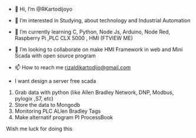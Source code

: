 - 👋 Hi, I’m @RKartodijoyo
- 👀 I’m interested in Studying, about technology and Industrial Automation
- 🌱 I’m currently learning C, Python, Node Js, Arduino, Node Red, Raspberry Pi ,PLC CLX 5000 , HMI (FTVIEW ME)
- 💞️ I’m looking to collaborate on make HMI Framework in web and Mini Scada with open source program
- 📫 How to reach me rizaldikartodijo@gmail.com



- I want design a server free scada
1. Grab data with python (like Allen Bradley Network, DNP, Modbus, pylogix ,S7, etc)
2. Store the data to Mongodb
3. Monitoring PLC ALlen Bradley Tags
4. Make alternatif program PI ProcessBook

Wish me luck for doing this

<!---
RKartodijoyo/RKartodijoyo is a ✨ special ✨ repository because its `README.md` (this file) appears on your GitHub profile.
You can click the Preview link to take a look at your changes.
--->
